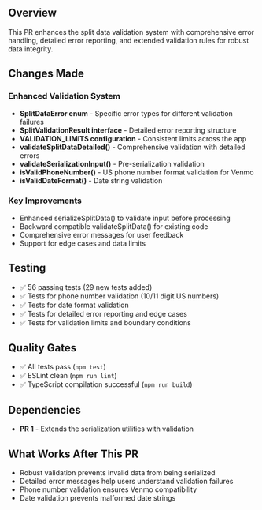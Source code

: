 ## Overview

This PR enhances the split data validation system with comprehensive error handling, detailed error reporting, and extended validation rules for robust data integrity.

## Changes Made

### Enhanced Validation System
- **SplitDataError enum** - Specific error types for different validation failures
- **SplitValidationResult interface** - Detailed error reporting structure  
- **VALIDATION_LIMITS configuration** - Consistent limits across the app
- **validateSplitDataDetailed()** - Comprehensive validation with detailed errors
- **validateSerializationInput()** - Pre-serialization validation
- **isValidPhoneNumber()** - US phone number format validation for Venmo
- **isValidDateFormat()** - Date string validation

### Key Improvements
- Enhanced serializeSplitData() to validate input before processing
- Backward compatible validateSplitData() for existing code
- Comprehensive error messages for user feedback
- Support for edge cases and data limits

## Testing

- ✅ 56 passing tests (29 new tests added)
- ✅ Tests for phone number validation (10/11 digit US numbers)
- ✅ Tests for date format validation
- ✅ Tests for detailed error reporting and edge cases
- ✅ Tests for validation limits and boundary conditions

## Quality Gates

- ✅ All tests pass (`npm test`)
- ✅ ESLint clean (`npm run lint`)
- ✅ TypeScript compilation successful (`npm run build`)

## Dependencies

- **PR 1** - Extends the serialization utilities with validation

## What Works After This PR

- Robust validation prevents invalid data from being serialized
- Detailed error messages help users understand validation failures
- Phone number validation ensures Venmo compatibility
- Date validation prevents malformed date strings
